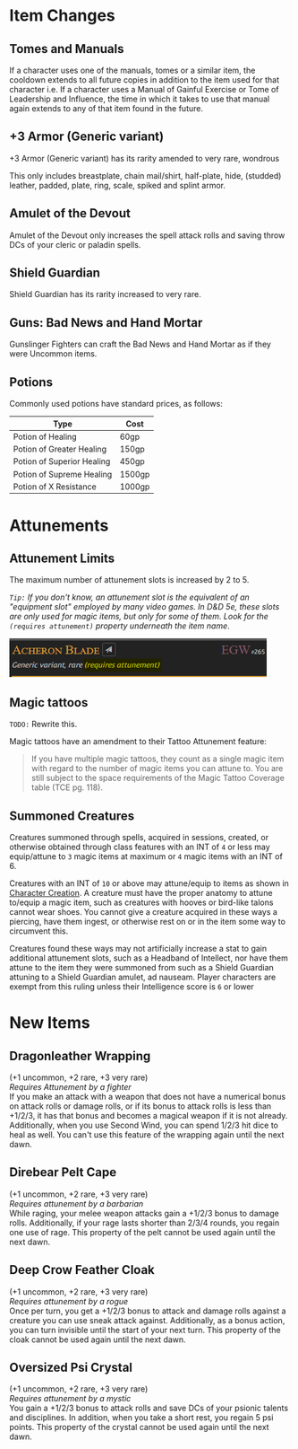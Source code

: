 
# Item Changes

## Tomes and Manuals

If a character uses one of the manuals, tomes or a similar item, the cooldown extends to all future copies in addition to the item used for that character i.e. If a character uses a Manual of Gainful Exercise or Tome of Leadership and Influence, the time in which it takes to use that manual again extends to any of that item found in the future.

## +3 Armor (Generic variant)

+3 Armor (Generic variant) has its rarity amended to very rare, wondrous

This only includes breastplate, chain mail/shirt, half-plate, hide, (studded) leather, padded, plate, ring, scale, spiked and splint armor.

## Amulet of the Devout

Amulet of the Devout only increases the spell attack rolls and saving throw DCs of your cleric or paladin spells.

## Shield Guardian

Shield Guardian has its rarity increased to very rare.

## Guns: Bad News and Hand Mortar

Gunslinger Fighters can craft the Bad News and Hand Mortar as if they were Uncommon items.

## Potions
Commonly used potions have standard prices, as follows:

| Type                        | Cost    |
|-----------------------------|---------|
| Potion of Healing           | 60gp    |
| Potion of Greater Healing   | 150gp   |
| Potion of Superior Healing  | 450gp   |
| Potion of Supreme Healing   | 1500gp  |
| Potion of X Resistance      | 1000gp  |

# Attunements

## Attunement Limits
The maximum number of attunement slots is increased by 2 to 5.

*`Tip:` If you don't know, an attunement slot is the equivalent of an "equipment slot" employed by many video games. In D&D 5e, these slots are only used for magic items, but only for some of them. Look for the `(requires attunement)` property underneath the item name*.

![](../assets/attunement_required.png)

## Magic tattoos
`TODO:` Rewrite this.

Magic tattoos have an amendment to their Tattoo Attunement feature:

> If you have multiple magic tattoos, they count as a single magic item with regard to the number of magic items you can attune to. You are still subject to the space requirements of the Magic Tattoo Coverage table (TCE pg. 118).

## Summoned Creatures

Creatures summoned through spells, acquired in sessions, created, or otherwise obtained through class features with an INT of `4` or less may equip/attune to `3` magic items at maximum or `4` magic items with an INT of 6.

Creatures with an INT of `10` or above may attune/equip to items as shown in [Character Creation](character_creation.md). A creature must have the proper anatomy to attune to/equip a magic item, such as creatures with hooves or bird-like talons cannot wear shoes. You cannot give a creature acquired in these ways a piercing, have them ingest, or otherwise rest on or in the item some way to circumvent this. 

Creatures found these ways may not artificially increase a stat to gain additional attunement slots, such as a Headband of Intellect, nor have them attune to the item they were summoned from such as a Shield Guardian attuning to a Shield Guardian amulet, ad nauseam. Player characters are exempt from this ruling unless their Intelligence score is `6` or lower

# New Items

## Dragonleather Wrapping
(+1 uncommon, +2 rare, +3 very rare)  </br>
*Requires Attunement by a fighter*  </br>
If you make an attack with a weapon that does not have a numerical bonus on attack rolls or damage rolls, or if its bonus to attack rolls is less than +1/2/3, it has that bonus and becomes a magical weapon if it is not already.  Additionally, when you use Second Wind, you can spend 1/2/3 hit dice to heal as well.  You can't use this feature of the wrapping again until the next dawn. 

## Direbear Pelt Cape
(+1 uncommon, +2 rare, +3 very rare) </br>
*Requires attunement by a barbarian*  </br>
While raging, your melee weapon attacks gain a +1/2/3 bonus to damage rolls.  Additionally, if your rage lasts shorter than 2/3/4 rounds, you regain one use of rage.  This property of the pelt cannot be used again until the next dawn. 

## Deep Crow Feather Cloak
(+1 uncommon, +2 rare, +3 very rare)  </br>
*Requires attunement by a rogue*  </br>
Once per turn, you get a +1/2/3 bonus to attack and damage rolls against a creature you can use sneak attack against.  Additionally, as a bonus action, you can turn invisible until the start of your next turn.  This property of the cloak cannot be used again until the next dawn. 

## Oversized Psi Crystal
(+1 uncommon, +2 rare, +3 very rare) </br>
*Requires attunement by a mystic*  </br>
You gain a +1/2/3 bonus to attack rolls and save DCs of your psionic talents and disciplines.  In addition, when you take a short rest, you regain 5 psi points.  This property of the crystal cannot be used again until the next dawn. 
